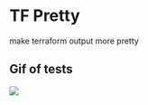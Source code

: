# TF Pretty

make terraform output more pretty

## Gif of tests

![](https://github.com/estenssoros/tfpretty/blob/main/gif/render1696603062341.gif)